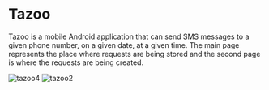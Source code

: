 
# Tazoo
Tazoo is a mobile Android application that can send SMS messages to a given phone number, on a given date, at a given time. 
The main page represents the place where requests are being stored and the second page is where the requests are being created.

![tazoo4](https://user-images.githubusercontent.com/36104868/113072121-f08d1380-91ce-11eb-895f-fd019f78d179.png)
![tazoo2](https://user-images.githubusercontent.com/36104868/112456796-c4533c00-8d63-11eb-82ed-9f7a5dfd0e66.png)


